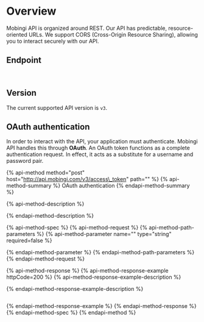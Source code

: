 # Overview

Mobingi API is organized around REST. Our API has predictable, resource-oriented URLs. We support CORS \(Cross-Origin Resource Sharing\), allowing you to interact securely with our API.

## Endpoint

```text


```

## Version

The current supported API version is `v3`.

## OAuth authentication

In order to interact with the API, your application must authenticate. Mobingi API handles this through **OAuth**. An OAuth token functions as a complete authentication request. In effect, it acts as a substitute for a username and password pair.

{% api-method method="post" host="http://api.mobingi.com/v3/access\_token" path="" %}
{% api-method-summary %}
OAuth authentication
{% endapi-method-summary %}

{% api-method-description %}

{% endapi-method-description %}

{% api-method-spec %}
{% api-method-request %}
{% api-method-path-parameters %}
{% api-method-parameter name="" type="string" required=false %}

{% endapi-method-parameter %}
{% endapi-method-path-parameters %}
{% endapi-method-request %}

{% api-method-response %}
{% api-method-response-example httpCode=200 %}
{% api-method-response-example-description %}

{% endapi-method-response-example-description %}

```

```
{% endapi-method-response-example %}
{% endapi-method-response %}
{% endapi-method-spec %}
{% endapi-method %}



